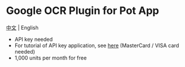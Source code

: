 # Google OCR Plugin for Pot App 

[中文](https://github.com/Integral-Tech/pot-app-recognize-plugin-google) | English

- API key needed
- For tutorial of API key application, see [here](https://bobtranslate.com/service/ocr/google.html) (MasterCard / VISA card needed)
- 1,000 units per month for free
